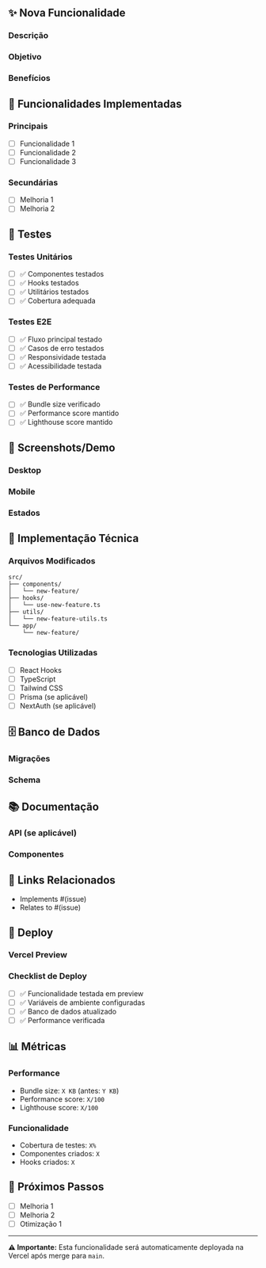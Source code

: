 ## ✨ Nova Funcionalidade

### Descrição
<!-- Descreva a nova funcionalidade implementada -->

### Objetivo
<!-- Qual problema esta funcionalidade resolve? -->

### Benefícios
<!-- Quais são os benefícios para o usuário? -->

## 🎯 Funcionalidades Implementadas

### Principais
- [ ] Funcionalidade 1
- [ ] Funcionalidade 2
- [ ] Funcionalidade 3

### Secundárias
- [ ] Melhoria 1
- [ ] Melhoria 2

## 🧪 Testes

### Testes Unitários
- [ ] ✅ Componentes testados
- [ ] ✅ Hooks testados
- [ ] ✅ Utilitários testados
- [ ] ✅ Cobertura adequada

### Testes E2E
- [ ] ✅ Fluxo principal testado
- [ ] ✅ Casos de erro testados
- [ ] ✅ Responsividade testada
- [ ] ✅ Acessibilidade testada

### Testes de Performance
- [ ] ✅ Bundle size verificado
- [ ] ✅ Performance score mantido
- [ ] ✅ Lighthouse score mantido

## 📸 Screenshots/Demo

### Desktop
<!-- Screenshot da funcionalidade no desktop -->

### Mobile
<!-- Screenshot da funcionalidade no mobile -->

### Estados
<!-- Screenshots de diferentes estados (loading, error, success) -->

## 🔧 Implementação Técnica

### Arquivos Modificados
```
src/
├── components/
│   └── new-feature/
├── hooks/
│   └── use-new-feature.ts
├── utils/
│   └── new-feature-utils.ts
└── app/
    └── new-feature/
```

### Tecnologias Utilizadas
- [ ] React Hooks
- [ ] TypeScript
- [ ] Tailwind CSS
- [ ] Prisma (se aplicável)
- [ ] NextAuth (se aplicável)

## 🗄️ Banco de Dados

### Migrações
<!-- Se aplicável, descreva as mudanças no banco -->

### Schema
<!-- Se aplicável, descreva mudanças no schema -->

## 📚 Documentação

### API (se aplicável)
<!-- Documentação da API se criada -->

### Componentes
<!-- Documentação dos componentes criados -->

## 🔗 Links Relacionados

- Implements #(issue)
- Relates to #(issue)

## 🚀 Deploy

### Vercel Preview
<!-- Link será gerado automaticamente -->

### Checklist de Deploy
- [ ] ✅ Funcionalidade testada em preview
- [ ] ✅ Variáveis de ambiente configuradas
- [ ] ✅ Banco de dados atualizado
- [ ] ✅ Performance verificada

## 📊 Métricas

### Performance
- Bundle size: `X KB` (antes: `Y KB`)
- Performance score: `X/100`
- Lighthouse score: `X/100`

### Funcionalidade
- Cobertura de testes: `X%`
- Componentes criados: `X`
- Hooks criados: `X`

## 🎯 Próximos Passos

<!-- Funcionalidades futuras relacionadas -->

- [ ] Melhoria 1
- [ ] Melhoria 2
- [ ] Otimização 1

---

**⚠️ Importante:** Esta funcionalidade será automaticamente deployada na Vercel após merge para `main`.
